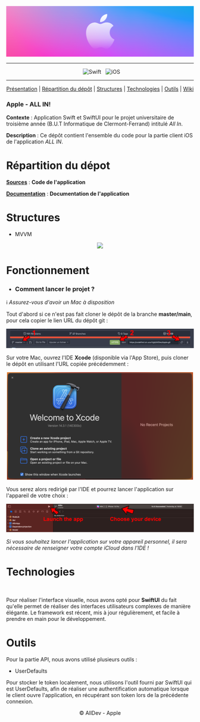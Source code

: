 <div align="center">

  <img src="Documentation/Images/Banner-AllIn.png" />
    
---

&nbsp; ![Swift](https://img.shields.io/badge/Swift-F05138.svg?style=for-the-badge&logo=Swift&logoColor=white)
&nbsp; ![iOS](https://img.shields.io/badge/iOS-000000.svg?style=for-the-badge&logo=Apple&logoColor=white)

---

[Présentation](#apple---all-in) | [Répartition du dépôt](#répartition-du-gitlab) | [Structures](#structures) | [Technologies](#technologies) | [Outils](#outils) | [Wiki](https://codefirst.iut.uca.fr/git/AllDev/Gestion_de_projet/wiki)

</div>

### Apple - ALL IN!

**Contexte** : Application Swift et SwiftUI pour le projet universitaire de troisième année (B.U.T Informatique de Clermont-Ferrand) intitulé *All In*.
</br>

**Description** : Ce dépôt contient l'ensemble du code pour la partie client iOS de l'application *ALL IN*.
</br>

# Répartition du dépot

[**Sources**](Sources) : **Code de l'application**

[**Documentation**](Documentation) : **Documentation de l'application**


# Structures

- MVVM

<div align = center>

<img src="https://codefirst.iut.uca.fr/git/AllDev/Gestion_de_projet/raw/branch/master/Documentation/Diagrammes/AllInMVVM.png" width="600" />

</div>

# Fonctionnement

- ### Comment lancer le projet ? 

:information_source: *Assurez-vous d'avoir un Mac à disposition*

Tout d'abord si ce n'est pas fait cloner le dépôt de la branche **master/main**, pour cela copier le lien URL du dépôt git :

<div align = center>

![Comment cloner](Documentation/Images/HowToClone.png)

</div>

Sur votre Mac, ouvrez l'IDE **Xcode** (disponible via l'App Store), puis cloner le dépôt en utilisant l'URL copiée précédemment  :

<div align = center>

<img src="Documentation/Images/WelcomeToXcode.png" width="500" >

</div>

Vous serez alors redirigé par l'IDE et pourrez lancer l'application sur l'appareil de votre choix :

<div align = center>

<img src="Documentation/Images/LaunchApp.png" width="900" >

</div>

*Si vous souhaitez lancer l'application sur votre appareil personnel, il sera nécessaire de renseigner votre compte iCloud dans l'IDE !*

# Technologies

<img src="" />

Pour réaliser l'interface visuelle, nous avons opté pour **SwiftUI** du fait qu'elle permet de réaliser des interfaces utilisateurs complexes de manière élégante. Le framework est récent, mis à jour régulièrement, et facile à prendre en main pour le développement.

# Outils

Pour la partie API, nous avons utilisé plusieurs outils :

- UserDefaults

Pour stocker le token localement, nous utilisons l'outil fourni par SwiftUI qui est UserDefaults, afin de réaliser une authentification automatique lorsque le client ouvre l'application, en récupérant son token lors de la précédente connexion.

<div align="center">

© AllDev - Apple

</div>